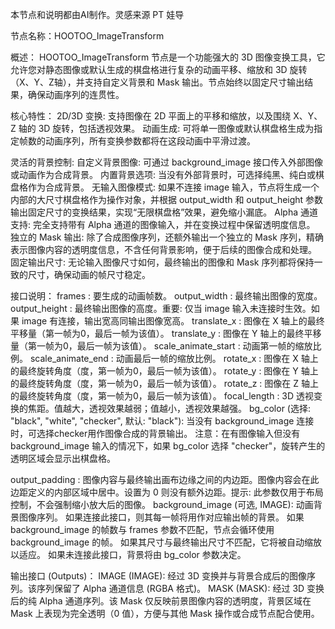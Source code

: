 本节点和说明都由AI制作。灵感来源  PT 娃导

节点名称：HOOTOO_ImageTransform

概述：
HOOTOO_ImageTransform 节点是一个功能强大的 3D 图像变换工具，它允许您对静态图像或默认生成的棋盘格进行复杂的动画平移、缩放和 3D 旋转（X、Y、Z轴），并支持自定义背景和 Mask 输出。节点始终以固定尺寸输出结果，确保动画序列的连贯性。

核心特性：
2D/3D 变换: 支持图像在 2D 平面上的平移和缩放，以及围绕 X、Y、Z 轴的 3D 旋转，包括透视效果。
动画生成: 可将单一图像或默认棋盘格生成为指定帧数的动画序列，所有变换参数都将在这段动画中平滑过渡。

灵活的背景控制:
自定义背景图像: 可通过 background_image 接口传入外部图像或动画作为合成背景。
内置背景选项: 当没有外部背景时，可选择纯黑、纯白或棋盘格作为合成背景。
无输入图像模式: 如果不连接 image 输入，节点将生成一个内部的大尺寸棋盘格作为操作对象，并根据 output_width 和 output_height 参数输出固定尺寸的变换结果，实现“无限棋盘格”效果，避免缩小漏底。
Alpha 通道支持: 完全支持带有 Alpha 通道的图像输入，并在变换过程中保留透明度信息。
独立的 Mask 输出: 除了合成图像序列，还额外输出一个独立的 Mask 序列，精确表示图像内容的透明度信息，不含任何背景影响，便于后续的图像合成和处理。
固定输出尺寸: 无论输入图像尺寸如何，最终输出的图像和 Mask 序列都将保持一致的尺寸，确保动画的帧尺寸稳定。

接口说明：
frames : 要生成的动画帧数。
output_width : 最终输出图像的宽度。
output_height : 最终输出图像的高度。重要: 仅当 image 输入未连接时生效。如果 image 有连接，输出宽高同输出图像宽高。
translate_x : 图像在 X 轴上的最终平移量（第一帧为0，最后一帧为该值）。
translate_y : 图像在 Y 轴上的最终平移量（第一帧为0，最后一帧为该值）。
scale_animate_start : 动画第一帧的缩放比例。
scale_animate_end   : 动画最后一帧的缩放比例。
rotate_x : 图像在 X 轴上的最终旋转角度（度，第一帧为0，最后一帧为该值）。
rotate_y : 图像在 Y 轴上的最终旋转角度（度，第一帧为0，最后一帧为该值）。
rotate_z : 图像在 Z 轴上的最终旋转角度（度，第一帧为0，最后一帧为该值）。
focal_length : 3D 透视变换的焦距。值越大，透视效果越弱；值越小，透视效果越强。
bg_color (选择: "black", "white", "checker", 默认: "black"): 当没有 background_image 连接时，可选择checker用作图像合成的背景输出。
注意：在有图像输入但没有 background_image 输入的情况下，如果 bg_color 选择 "checker"，旋转产生的透明区域会显示出棋盘格。

output_padding : 图像内容与最终输出画布边缘之间的内边距。图像内容会在此边距定义的内部区域中居中。设置为 0 则没有额外边距。提示: 此参数仅用于布局控制，不会强制缩小放大后的图像。
background_image (可选, IMAGE): 动画背景图像序列。
如果连接此接口，则其每一帧将用作对应输出帧的背景。
如果 background_image 的帧数与 frames 参数不匹配，节点会循环使用 background_image 的帧。
如果其尺寸与最终输出尺寸不匹配，它将被自动缩放以适应。
如果未连接此接口，背景将由 bg_color 参数决定。

输出接口 (Outputs)：
IMAGE (IMAGE): 经过 3D 变换并与背景合成后的图像序列。该序列保留了 Alpha 通道信息 (RGBA 格式)。
MASK (MASK): 经过 3D 变换后的纯 Alpha 通道序列。该 Mask 仅反映前景图像内容的透明度，背景区域在 Mask 上表现为完全透明（0 值），方便与其他 Mask 操作或合成节点配合使用。
